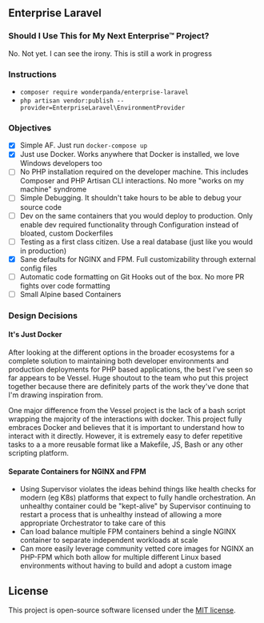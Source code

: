 ## Enterprise Laravel

### Should I Use This for My Next Enterprise™ Project?
No. Not yet. I can see the irony. This is still a work in progress

### Instructions
- `composer require wonderpanda/enterprise-laravel`
- `php artisan vendor:publish --provider=EnterpriseLaravel\EnvironmentProvider`

### Objectives
- [x] Simple AF. Just run `docker-compose up`
- [x] Just use Docker. Works anywhere that Docker is installed, we love Windows developers too
- [ ] No PHP installation required on the developer machine. This includes Composer and PHP Artisan CLI interactions. No more "works on my machine" syndrome
- [ ] Simple Debugging. It shouldn't take hours to be able to debug your source code
- [ ] Dev on the same containers that you would deploy to production. Only enable dev required functionality through Configuration instead of bloated, custom Dockerfiles
- [ ] Testing as a first class citizen. Use a real database (just like you would in production)
- [x] Sane defaults for NGINX and FPM. Full customizability through external config files
- [ ] Automatic code formatting on Git Hooks out of the box. No more PR fights over code formatting
- [ ] Small Alpine based Containers 

### Design Decisions
#### It's Just Docker
After looking at the different options in the broader ecosystems for a complete solution to maintaining both developer environments and production deployments for PHP based applications, the best I've seen so far appears to be Vessel. Huge shoutout to the team who put this project together because there are definitely parts of the work they've done that I'm drawing inspiration from.

One major difference from the Vessel project is the lack of a bash script wrapping the majority of the interactions with docker. This project fully embraces Docker and believes that it is important to understand how to interact with it directly. However, it is extremely easy to defer repetitive tasks to a a more reusable format like a Makefile, JS, Bash or any other scripting platform.

#### Separate Containers for NGINX and FPM
- Using Supervisor violates the ideas behind things like health checks for modern (eg K8s) platforms that expect to fully handle orchestration. An unhealthy container could be "kept-alive" by Supervisor continuing to restart a process that is unhealthy instead of allowing a more appropriate Orchestrator to take care of this
- Can load balance multiple FPM containers behind a single NGINX container to separate independent workloads at scale
- Can more easily leverage community vetted core images for NGINX an PHP-FPM which both allow for multiple different Linux based environments without having to build and adopt a custom image


## License
This project is open-source software licensed under the [MIT license](https://opensource.org/licenses/MIT).

